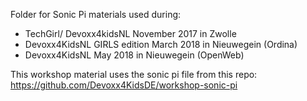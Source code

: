 Folder for Sonic Pi materials used during:
- TechGirl/ Devoxx4kidsNL November 2017 in Zwolle
- Devoxx4KidsNL GIRLS edition March 2018 in Nieuwegein (Ordina)
- Devoxx4KidsNL May 2018 in Nieuwegein (OpenWeb)

This workshop material uses the sonic pi file from this repo: https://github.com/Devoxx4KidsDE/workshop-sonic-pi
